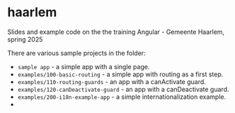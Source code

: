 # haarlem
Slides and example code on the the training Angular - Gemeente Haarlem, spring 2025

There are various sample projects in the folder:
- `sample app` - a simple app with a single page.
- `examples/100-basic-routing` - a simple app with routing as a first step.
- `examples/110-routing-guards` - an app with a canActivate guard.
- `examples/120-canDeactivate-guard` - an app with a canDeactivate guard.
- `examples/200-i18n-example-app` - a simple internationalization example.
- 
